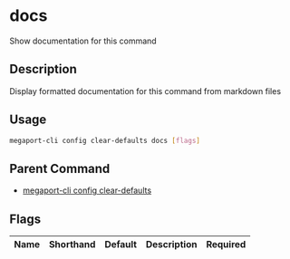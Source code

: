 # docs

Show documentation for this command

## Description

Display formatted documentation for this command from markdown files

## Usage

```sh
megaport-cli config clear-defaults docs [flags]
```


## Parent Command

* [megaport-cli config clear-defaults](megaport-cli_config_clear-defaults.md)
## Flags

| Name | Shorthand | Default | Description | Required |
|------|-----------|---------|-------------|----------|

